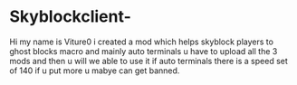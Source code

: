 # Skyblockclient-
Hi my name is Viture0
i created a mod which helps skyblock players to ghost blocks macro and mainly auto terminals 
u have to upload all the 3 mods and then u will we able to use it 
if auto terminals there is a speed set of 140 if u put more u mabye can get banned.
